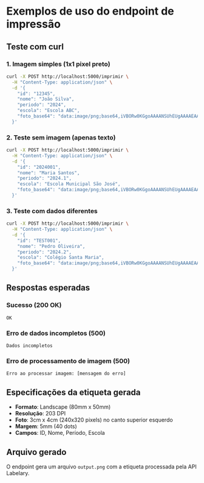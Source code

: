 # Exemplos de uso do endpoint de impressão

## Teste com curl

### 1. Imagem simples (1x1 pixel preto)
```bash
curl -X POST http://localhost:5000/imprimir \
  -H "Content-Type: application/json" \
  -d '{
    "id": "12345",
    "nome": "João Silva",
    "periodo": "2024",
    "escola": "Escola ABC",
    "foto_base64": "data:image/png;base64,iVBORw0KGgoAAAANSUhEUgAAAAEAAAABCAYAAAAfFcSJAAAADUlEQVR42mNkYPhfDwAChwGA60e6kgAAAABJRU5ErkJggg=="
  }'
```

### 2. Teste sem imagem (apenas texto)
```bash
curl -X POST http://localhost:5000/imprimir \
  -H "Content-Type: application/json" \
  -d '{
    "id": "2024001",
    "nome": "Maria Santos",
    "periodo": "2024.1",
    "escola": "Escola Municipal São José",
    "foto_base64": "data:image/png;base64,iVBORw0KGgoAAAANSUhEUgAAAAEAAAABCAYAAAAfFcSJAAAADUlEQVR42mNkYPhfDwAChwGA60e6kgAAAABJRU5ErkJggg=="
  }'
```

### 3. Teste com dados diferentes
```bash
curl -X POST http://localhost:5000/imprimir \
  -H "Content-Type: application/json" \
  -d '{
    "id": "TEST001",
    "nome": "Pedro Oliveira",
    "periodo": "2024.2",
    "escola": "Colégio Santa Maria",
    "foto_base64": "data:image/png;base64,iVBORw0KGgoAAAANSUhEUgAAAAEAAAABCAYAAAAfFcSJAAAADUlEQVR42mNkYPhfDwAChwGA60e6kgAAAABJRU5ErkJggg=="
  }'
```

## Respostas esperadas

### Sucesso (200 OK)
```
OK
```

### Erro de dados incompletos (500)
```
Dados incompletos
```

### Erro de processamento de imagem (500)
```
Erro ao processar imagem: [mensagem do erro]
```

## Especificações da etiqueta gerada

- **Formato**: Landscape (80mm x 50mm)
- **Resolução**: 203 DPI
- **Foto**: 3cm x 4cm (240x320 pixels) no canto superior esquerdo
- **Margem**: 5mm (40 dots)
- **Campos**: ID, Nome, Período, Escola

## Arquivo gerado

O endpoint gera um arquivo `output.png` com a etiqueta processada pela API Labelary. 